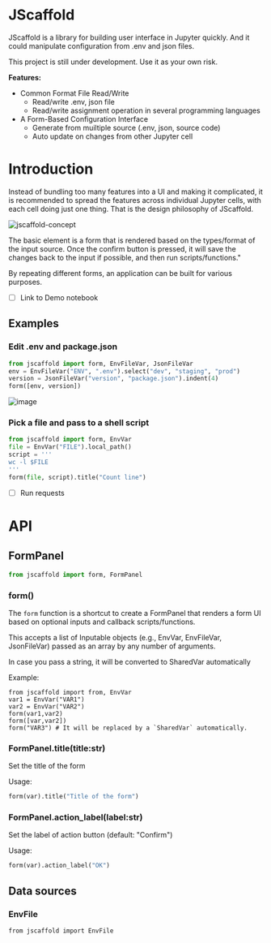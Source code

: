 JScaffold 
=========

JScaffold is a library for building user interface in Jupyter quickly. 
And it could manipulate configuration from .env and json files.

This project is still under development. Use it as your own risk.

**Features:**

- Common Format File Read/Write
    - Read/write .env, json file
    - Read/write assignment operation in several programming languages
- A Form-Based Configuration Interface
    - Generate from muiltiple source (.env, json, source code)
    - Auto update on changes from other Jupyter cell

# Introduction

Instead of bundling too many features into a UI and making it complicated, 
it is recommended to spread the features across individual Jupyter cells, 
with each cell doing just one thing. That is the design philosophy of JScaffold.

![jscaffold-concept](https://github.com/benlau/jscaffold/assets/82716/39c9be21-f19f-43f7-97e1-1611ef99ec72)

The basic element is a form that is rendered based on the types/format of the input source. 
Once the confirm button is pressed, it will save the changes back to the input if possible, and then run scripts/functions."

By repeating different forms, an application can be built for various purposes.

- [ ] Link to Demo notebook

## Examples

### Edit .env and package.json

```python
from jscaffold import form, EnvFileVar, JsonFileVar
env = EnvFileVar("ENV", ".env").select("dev", "staging", "prod")
version = JsonFileVar("version", "package.json").indent(4)
form([env, version])
```

![image](https://github.com/benlau/jscaffold/assets/82716/cf425d02-93ce-4f39-911c-f4561bcbb859)


### Pick a file and pass to a shell script

```python
from jscaffold import form, EnvVar
file = EnvVar("FILE").local_path()
script = '''
wc -l $FILE
'''
form(file, script).title("Count line")
```

- [ ] Run requests


# API

## FormPanel

```python
from jscaffold import form, FormPanel
```

### form()

The `form` function is a shortcut to create a FormPanel that renders a form UI based on optional inputs and callback scripts/functions.

This accepts a list of Inputable objects (e.g., EnvVar, EnvFileVar, JsonFileVar) passed as an array by any number of arguments.

In case you pass a string, it will be converted to SharedVar automatically

Example:

```
from jscaffold import from, EnvVar
var1 = EnvVar("VAR1")
var2 = EnvVar("VAR2")
form(var1,var2)
form([var,var2])
form("VAR3") # It will be replaced by a `SharedVar` automatically.
```
### FormPanel.title(title:str)

Set the title of the form

Usage:
```python
form(var).title("Title of the form")
```

### FormPanel.action_label(label:str)

Set the label of action button (default: "Confirm") 

Usage:

```python
form(var).action_label("OK")
```

## Data sources

### EnvFile

```
from jscaffold import EnvFile
```


